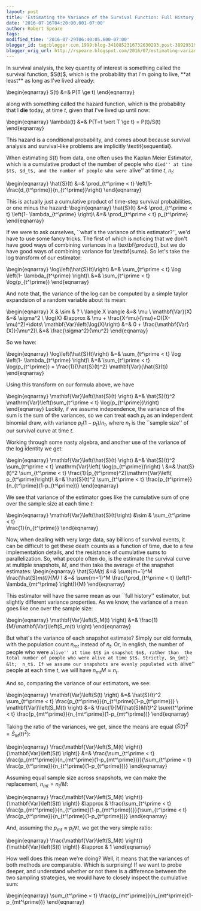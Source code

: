 ```yaml
---
layout: post
title: 'Estimating the Variance of the Survival Function: Full History vs. Snapshots'
date: '2016-07-16T04:20:00.001-07:00'
author: Robert Speare
tags: 
modified_time: '2016-07-29T06:40:05.600-07:00'
blogger_id: tag:blogger.com,1999:blog-3410852316732630293.post-3892931956429512104
blogger_orig_url: http://rspeare.blogspot.com/2016/07/estimating-variance-of-survival.html
---
```


<div dir="ltr" style="text-align: left;" trbidi="on">In survival analysis, the 
key quantity of interest is something called the survival function, $S(t)$, 
which is the probability that I'm going to live, **at least** as long as I've 
lived already: 

\begin{eqnarray} 
S(t) &amp;=&amp; P(T \ge t) 
\end{eqnarray} 

along with something called the hazard function, which is the probability that 
I **die** today, at time $t$, given that I've lived up until now: 

\begin{eqnarray} 
\lambda(t) &amp;=&amp; P(T=t \vert T \ge t) = P(t)/S(t) 
\end{eqnarray} 

This hazard is a conditional probability, and comes about because survival 
analysis and survival-like problems are implicitly \textit{sequential}. 

When estimating $S(t)$ from data, one often uses the Kaplan Meier Estimator, 
which is a cumulative product of the number of people who ``died'' at time 
$t$, $d_t$, and the number of people who were ``alive'' at time $t$, $n_t$: 

\begin{eqnarray} 
\hat{S}(t) &amp;=&amp; \prod_{t^\prime &lt; t} \left(1- 
\frac{d_{t^\prime}}{n_{t^\prime}}\right) 
\end{eqnarray} 

This is actually just a cumulative product of time-step survival 
probabilities, or one minus the hazard: 
\begin{eqnarray} 
\hat{S}(t) &amp;=&amp; \prod_{t^\prime &lt; t} \left(1- \lambda_{t^\prime} 
\right)\\ 
&amp;=&amp;  \prod_{t^\prime &lt; t} p_{t^\prime} 
\end{eqnarray} 

If we were to ask ourselves, ``what's the variance of this estimator?'', we'd 
have to use some fancy tricks. The first of which is noticing that we don't 
have good ways of combining variances in a \textbf{product}, but we do have 
good ways of combining variance for \textbf{sums}. So let's take the log 
transform of our estimator: 

\begin{eqnarray} 
\log\left(\hat{S}(t)\right) &amp;=&amp; \sum_{t^\prime &lt; t} \log \left(1- 
\lambda_{t^\prime} \right)\\ 
&amp;=&amp;  \sum_{t^\prime &lt; t} \log(p_{t^\prime}) 
\end{eqnarray} 

And note that, the variance of the log can be computed by a simple taylor 
expandsion of a random variable about its mean: 

\begin{eqnarray} 
X &amp; \sim &amp; ? \\ 
\langle X \rangle &amp;=&amp; \mu \\ 
\mathbf{Var}(X) &amp;=&amp; \sigma^2 \\ 
\log(X) &amp;\approx &amp; \mu + \frac{X-\mu}{\mu}+O((X-\mu)^2)+\dots\\ 
\mathbf{Var}\left(\log(X)\right)  &amp;=&amp; 0 + 
\frac{\mathbf{Var}(X)}{\mu^2}\\ 
&amp;=&amp; \frac{\sigma^2}{\mu^2} 
\end{eqnarray} 

So we have: 

\begin{eqnarray} 
\log\left(\hat{S}(t)\right) &amp;=&amp; \sum_{t^\prime &lt; t} \log \left(1- 
\lambda_{t^\prime} \right)\\ 
&amp;=&amp;  \sum_{t^\prime &lt; t} \log(p_{t^\prime}) = 
\frac{1}{\hat{S}(t)^2} \mathbf{Var}(\hat{S}(t)) 
\end{eqnarray} 

Using this transform on our formula above, we have 

\begin{eqnarray} 
\mathbf{Var}\left(\hat{S}(t) \right) &amp;=&amp; \hat{S}(t)^2  
\mathrm{Var}\left(\sum_{t^\prime &lt; t} \log(p_{t^\prime})\right) 
\end{eqnarray} 
Luckily, if we assume independence, the variance of the sum is the sum of the 
variances, so we can treat each $p_t$ as an independent binomial draw, with 
variance $p_t(1-p_t)/n_t$, where $n_t$ is the ``sample size'' of our survival 
curve at time $t$. 

Working through some nasty algebra, and another use of the variance of the log 
identity we get: 

\begin{eqnarray} 
\mathbf{Var}\left(\hat{S}(t) \right) &amp;=&amp; \hat{S}(t)^2  \sum_{t^\prime 
&lt; t} \mathrm{Var}\left( \log(p_{t^\prime})\right) \\ 
&amp;=&amp; \hat{S}(t)^2  \sum_{t^\prime &lt; t} 
\frac{1}{p_{t^\prime}^2}\mathrm{Var}\left( p_{t^\prime}\right)\\ 
&amp;=&amp; \hat{S}(t)^2 \sum_{t^\prime &lt; t} 
\frac{p_{t^\prime}}{n_{t^\prime}(1-p_{t^\prime})} 
\end{eqnarray} 

We see that variance of the estimator goes like the cumulative sum of one over 
the sample size at each time $t$: 

\begin{eqnarray} 
\mathbf{Var}\left(\hat{S}(t)\right) &amp;\sim &amp; \sum_{t^\prime &lt; t}  
\frac{1}{n_{t^\prime}} 
\end{eqnarray} 

Now, when dealing with very large data, say billions of survival events, it 
can be difficult to get these death counts as a function of time, due to a few 
implementation details, and the resistance of cumulative sums to 
parallelization. So, what people often do, is the estimate the survival curve 
at multiple snapshots, $M$, and then take the average of the snapshot 
estimates: 
\begin{eqnarray} 
\hat{S}_M(t) &amp;=&amp; \sum_{m=1}^M \frac{\hat{S}_m(t)}{M} \\ 
&amp;=&amp; \sum_{m=1}^M \frac{\prod_{t^\prime &lt; t} 
\left(1-\lambda_{mt^\prime} \right)}{M} 
\end{eqnarray} 

This estimator will have the same mean as our ``full history'' estimator, but 
slightly different variance properties. As we know, the variance of a mean 
goes like one over the sample size: 

\begin{eqnarray} 
\mathbf{Var}\left(S_M(t) \right) &amp;=&amp; 
\frac{1}{M}\mathbf{Var}\left(S_m(t) \right) 
\end{eqnarray} 

But what's the variance of each snapshot estimate? Simply our old formula, 
with the population count $n_{mt}$ instead of $n_t$. Or, in english, the 
number of people who were ``alive'' at time $t$ in snapshot $m$, rather than 
the total number of people who were alive at time $t$. Strictly, $n_{mt} &lt; 
n_t$. If we assume our snapshots are evenly populated with ``alive'' people at 
each time $t$, we will have $n_{mt}M \approx n_t$. 

And so, comparing the variance of our estimators, we see: 

\begin{eqnarray} 
\mathbf{Var}\left(S(t) \right) &amp;=&amp; \hat{S}(t)^2 \sum_{t^\prime &lt; t} 
\frac{p_{t^\prime}}{n_{t^\prime}(1-p_{t^\prime})} \\ 
\mathbf{Var}\left(S_M(t) \right) &amp;=&amp; \frac{1}{M}\hat{S}_M(t)^2 
\sum_{t^\prime &lt; t} \frac{p_{mt^\prime}}{n_{mt^\prime}(1-p_{mt^\prime})} 
\end{eqnarray} 

Taking the ratio of the variances, we get, since the means are equal 
$(\hat{S}(t)^2=\hat{S}_M(t)^2)$: 

\begin{eqnarray} 
\frac{\mathbf{Var}\left(S_M(t) \right)}{\mathbf{Var}\left(S(t) \right)} 
&amp;=&amp;  \frac{\sum_{t^\prime &lt; t} 
\frac{p_{mt^\prime}}{n_{mt^\prime}(1-p_{mt^\prime})}}{\sum_{t^\prime &lt; t} 
\frac{p_{t^\prime}}{n_{t^\prime}(1-p_{t^\prime})}} 
\end{eqnarray} 

Assuming equal sample size across snapshots, we can make the replacement, 
$n_{mt} = n_t/M$: 

\begin{eqnarray} 
\frac{\mathbf{Var}\left(S_M(t) \right)}{\mathbf{Var}\left(S(t) \right)} 
&amp;\approx &amp; \frac{\sum_{t^\prime &lt; t} 
\frac{p_{mt^\prime}}{n_{t^\prime}(1-p_{mt^\prime})}}{\sum_{t^\prime &lt; t} 
\frac{p_{t^\prime}}{n_{t^\prime}(1-p_{t^\prime})}} 
\end{eqnarray} 

And, assuming the $p_{mt} \approx p_t \forall t$, we get the very simple 
ratio: 

\begin{eqnarray} 
\frac{\mathbf{Var}\left(S_M(t) \right)}{\mathbf{Var}\left(S(t) \right)} 
&amp;\approx &amp; 1 
\end{eqnarray} 

How well does this mean we're doing? Well, it means that the variances of both 
methods are comparable. Which is surprising! If we want to probe deeper, and 
understand whether or not there is a difference between the two sampling 
strategies, we would have to closely inspect the cumulative sum: 

\begin{eqnarray} 
\sum_{t^\prime &lt; t} \frac{p_{mt^\prime}}{n_{mt^\prime}(1-p_{mt^\prime})} 
\end{eqnarray} 